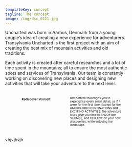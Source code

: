 ```yaml
---
templateKey: concept
tagline: The concept
image: /img/dsc_0221.jpg
---
```

Uncharted was born in Aarhus, Denmark from a young couple’s idea of creating a new experience for adventurers. Transylvania Uncharted is the first project with an aim of creating the best mix of mountain activities and old traditions. 

Each activity is created after careful researches and a lot of time spent in the mountains; all to ensure the most authentic spots and services of Transylvania. Our team is constantly working on discovering new places and designing new activities that will take your adventure to the next level.

<style>
* {
    box-sizing: border-box;
}
.column {
    float: left;
    width: 50%;
    padding: 10px;
}
.row:after {
    content: "";
    display: table;
    clear: both;
}

(max-width: 600px) {
    .column {
        width: 100%;
    }
}
</style>

<div class="row">
  <div class="column left" >
    <center><h2 style="font-size:1vw;">Rediscover Yourself</h2></center>
  </div>
  <div class="column right" >
    <p style="font-size:1vw;">Uncharted Challenges you to experience every small detail, as if it were for the first time. Except for the UNEXPLORED DESTINATIONS and EXCITING ACTIVITIES, the adventure tours give you time to ENJOY the SILENCE, and REFLECT on your new discoveries, while enjoying the landscape.  </p>
  </div>
</div>



vhjvjhvjh
